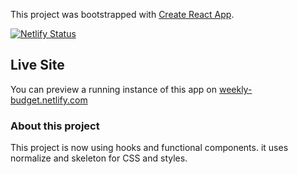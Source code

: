 This project was bootstrapped with [Create React App](https://github.com/facebook/create-react-app).

[![Netlify Status](https://api.netlify.com/api/v1/badges/e9614871-4171-4dd8-b5ac-71de398dda3d/deploy-status)](https://app.netlify.com/sites/weekly-budget/deploys)

## Live Site

You can preview a running instance of this app on [weekly-budget.netlify.com](https://weekly-budget.netlify.com)

### About this project

This project is now using hooks and functional components. it uses normalize and skeleton for CSS and styles.
